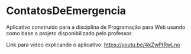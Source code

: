 # ContatosDeEmergencia
Aplicativo construído para a disciplina de Programação para Web usando como base o projeto disponibilizado pelo professor.

Link para vídeo explicando o aplicativo: https://youtu.be/4kZwPtRwLno

